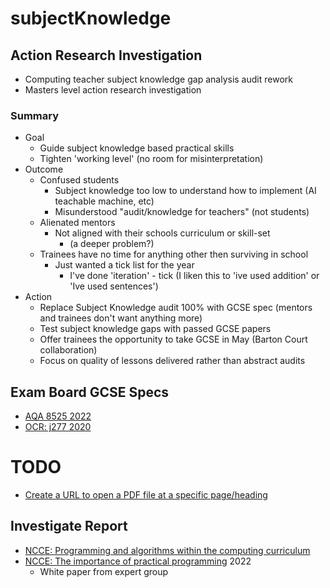 # subjectKnowledge

Action Research Investigation
-----------------------------

* Computing teacher subject knowledge gap analysis audit rework
* Masters level action research investigation

### Summary

* Goal
    * Guide subject knowledge based practical skills
    * Tighten 'working level' (no room for misinterpretation)
* Outcome
    * Confused students
        * Subject knowledge too low to understand how to implement (AI teachable machine, etc)
        * Misunderstood "audit/knowledge for teachers" (not students)
    * Alienated mentors
        * Not aligned with their schools curriculum or skill-set
            * (a deeper problem?)
    * Trainees have no time for anything other then surviving in school
        * Just wanted a tick list for the year
            * I've done 'iteration' - tick (I liken this to 'ive used addition' or 'Ive used sentences')
* Action
    * Replace Subject Knowledge audit 100% with GCSE spec (mentors and trainees don't want anything more)
    * Test subject knowledge gaps with passed GCSE papers
    * Offer trainees the opportunity to take GCSE in May (Barton Court collaboration)
    * Focus on quality of lessons delivered rather than abstract audits


Exam Board GCSE Specs
---------------------
* [AQA 8525 2022](https://www.aqa.org.uk/subjects/computer-science-and-it/gcse/computer-science-8525/subject-content)
* [OCR: j277 2020](https://www.ocr.org.uk/qualifications/gcse/computer-science-j277-from-2020/specification-at-a-glance/)

TODO
====
* [Create a URL to open a PDF file at a specific page/heading](https://helpx.adobe.com/acrobat/kb/link-html-pdf-page-acrobat.html)

Investigate Report
------------------
* [NCCE: Programming and algorithms within the computing curriculum](https://blog.teachcomputing.org/programming-and-algorithms-within-the-computing-curriculum/)
* [NCCE: The importance of practical programming](https://blog.teachcomputing.org/the-importance-of-practical-programming/) 2022
    * White paper from expert group
